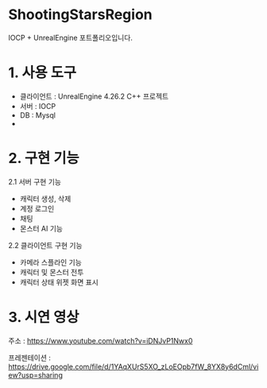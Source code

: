 # ShootingStarsRegion
 IOCP + UnrealEngine 포트폴리오입니다.


# 1. 사용 도구
 - 클라이언트 : UnrealEngine 4.26.2 C++ 프로젝트
 - 서버 : IOCP
 - DB : Mysql
 - 

# 2. 구현 기능
 2.1 서버 구현 기능
   - 캐릭터 생성, 삭제
   - 계정 로그인
   - 채팅
   - 몬스터 AI 기능
 
 2.2 클라이언트 구현 기능
   - 카메라 스플라인 기능
   - 캐릭터 및 몬스터 전투
   - 캐릭터 상태 위젯 화면 표시


# 3. 시연 영상
  주소 : https://www.youtube.com/watch?v=iDNJvP1Nwx0

  프레젠테이션 : https://drive.google.com/file/d/1YAqXUrS5XO_zLoEOpb7fW_8YX8y6dCml/view?usp=sharing
